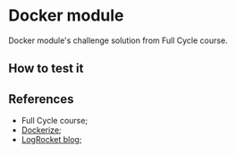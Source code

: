 # Docker module
Docker module's challenge solution from Full Cycle course.  
  
## How to test it
## References
- Full Cycle course;
- [Dockerize](https://github.com/jwilder/dockerize);
- [LogRocket blog](https://blog.logrocket.com/how-to-run-node-js-server-nginx/);
